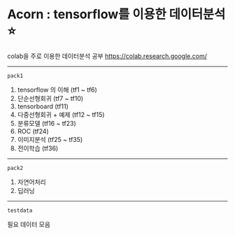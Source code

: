 # Acorn : tensorflow를 이용한 데이터분석 ⭐
colab을 주로 이용한 데이터분석 공부 https://colab.research.google.com/
***
<code>pack1</code>
1. tensorflow 의 이해 (tf1 ~ tf6)
2. 단순선형회귀 (tf7 ~ tf10)
3. tensorboard (tf11)
4. 다중선형회귀 + 예제 (tf12 ~ tf15)
5. 분류모델 (tf16 ~ tf23)
6. ROC (tf24)
7. 이미지분석 (tf25 ~ tf35)
8. 전이학습 (tf36)
***
<code>pack2</code>
1. 자연어처리
2. 딥러닝
***
<code>testdata</code>

필요 데이터 모음
